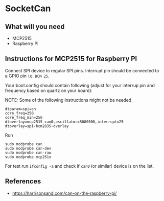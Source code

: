 ﻿# SocketCan

## What will you need

- MCP2515
- Raspberry PI

## Instructions for MCP2515 for Raspberry PI

Connect SPI device to regular SPI pins.
Interrupt pin should be connected to a GPIO pin i.e. `BCM 25`.

Your boot.config should contain following (adjust for your interrup pin and frequency based on quartz on your board):

NOTE: Some of the following instructions might not be needed.

```
dtparam=spi=on
core_freq=250
core_freq_min=250
dtoverlay=mcp2515-can0,oscillator=8000000,interrupt=25
dtoverlay=spi-bcm2835-overlay
```

Run
```
sudo modprobe can
sudo modprobe can-dev
sudo modprobe can-raw
sudo modprobe mcp251x
```

For test run `ifconfig -a` and check if `can0` (or similar) device is on the list.

## References

- https://harrisonsand.com/can-on-the-raspberry-pi/
